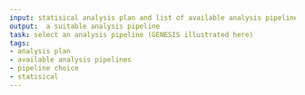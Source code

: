 ```yaml
---
input: statisical analysis plan and list of available analysis pipelines
output:  a suitable analysis pipeline
task: select an analysis pipeline (GENESIS illustrated here)
tags:
- analysis plan
- available analysis pipelines
- pipeline choice
- statisical
---
```

